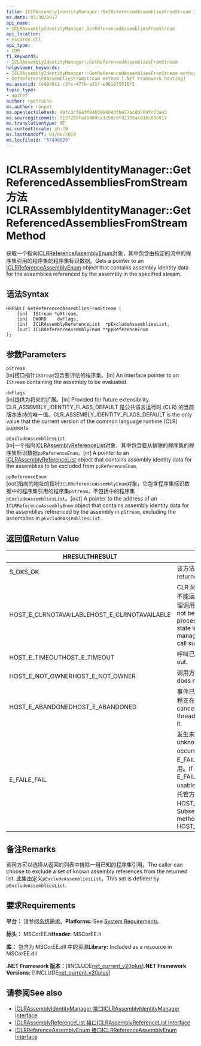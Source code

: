 ```yaml
---
title: ICLRAssemblyIdentityManager::GetReferencedAssembliesFromStream 方法
ms.date: 03/30/2017
api_name:
- ICLRAssemblyIdentityManager.GetReferencedAssembliesFromStream
api_location:
- mscoree.dll
api_type:
- COM
f1_keywords:
- ICLRAssemblyIdentityManager::GetReferencedAssembliesFromStream
helpviewer_keywords:
- ICLRAssemblyIdentityManager::GetReferencedAssembliesFromStream method [.NET Framework hosting]
- GetReferencedAssembliesFromStream method [.NET Framework hosting]
ms.assetid: fe9849c1-c3fc-477b-a31f-e8619f5516f5
topic_type:
- apiref
author: rpetrusha
ms.author: ronpet
ms.openlocfilehash: 49fc3cf6aff94b5914040fba77acd0769fc73a43
ms.sourcegitcommit: 5137208fa414d9ca3c58cdfd2155ac81bc89e917
ms.translationtype: MT
ms.contentlocale: zh-CN
ms.lasthandoff: 03/06/2019
ms.locfileid: "57490029"
---
```

# <a name="iclrassemblyidentitymanagergetreferencedassembliesfromstream-method"></a><span data-ttu-id="d1b18-102">ICLRAssemblyIdentityManager::GetReferencedAssembliesFromStream 方法</span><span class="sxs-lookup"><span data-stu-id="d1b18-102">ICLRAssemblyIdentityManager::GetReferencedAssembliesFromStream Method</span></span>
<span data-ttu-id="d1b18-103">获取一个指向[ICLRReferenceAssemblyEnum](../../../../docs/framework/unmanaged-api/hosting/iclrreferenceassemblyenum-interface.md)对象，其中包含由指定的流中的程序集引用的程序集的程序集标识数据。</span><span class="sxs-lookup"><span data-stu-id="d1b18-103">Gets a pointer to an [ICLRReferenceAssemblyEnum](../../../../docs/framework/unmanaged-api/hosting/iclrreferenceassemblyenum-interface.md) object that contains assembly identity data for the assemblies referenced by the assembly in the specified stream.</span></span>  
  
## <a name="syntax"></a><span data-ttu-id="d1b18-104">语法</span><span class="sxs-lookup"><span data-stu-id="d1b18-104">Syntax</span></span>  
  
```  
HRESULT GetReferencedAssembliesFromStream (  
    [in]  IStream *pStream,  
    [in]  DWORD    dwFlags,  
    [in]  ICLRAssemblyReferenceList  *pExcludeAssembliesList,  
    [out] ICLRReferenceAssemblyEnum **ppReferenceEnum  
);  
```  
  
## <a name="parameters"></a><span data-ttu-id="d1b18-105">参数</span><span class="sxs-lookup"><span data-stu-id="d1b18-105">Parameters</span></span>  
 `pStream`  
 <span data-ttu-id="d1b18-106">[in]接口指针`IStream`包含要评估的程序集。</span><span class="sxs-lookup"><span data-stu-id="d1b18-106">[in] An interface pointer to an `IStream` containing the assembly to be evaluated.</span></span>  
  
 `dwFlags`  
 <span data-ttu-id="d1b18-107">[in]提供为将来的扩展。</span><span class="sxs-lookup"><span data-stu-id="d1b18-107">[in] Provided for future extensibility.</span></span> <span data-ttu-id="d1b18-108">CLR_ASSEMBLY_IDENTITY_FLAGS_DEFAULT 是公共语言运行时 (CLR) 的当前版本支持的唯一值。</span><span class="sxs-lookup"><span data-stu-id="d1b18-108">CLR_ASSEMBLY_IDENTITY_FLAGS_DEFAULT is the only value that the current version of the common language runtime (CLR) supports.</span></span>  
  
 `pExcludeAssembliesList`  
 <span data-ttu-id="d1b18-109">[in]一个指向[ICLRAssemblyReferenceList](../../../../docs/framework/unmanaged-api/hosting/iclrassemblyreferencelist-interface.md)对象，其中包含要从排除的程序集的程序集标识数据`ppReferenceEnum`。</span><span class="sxs-lookup"><span data-stu-id="d1b18-109">[in] A pointer to an [ICLRAssemblyReferenceList](../../../../docs/framework/unmanaged-api/hosting/iclrassemblyreferencelist-interface.md) object that contains assembly identity data for the assemblies to be excluded from `ppReferenceEnum`.</span></span>  
  
 `ppReferenceEnum`  
 <span data-ttu-id="d1b18-110">[out]指向的地址的指针`ICLRReferenceAssemblyEnum`对象，它包含程序集标识数据中的程序集引用的程序集`pStream`，不包括中的程序集`pExcludeAssembliesList`。</span><span class="sxs-lookup"><span data-stu-id="d1b18-110">[out] A pointer to the address of an `ICLRReferenceAssemblyEnum` object that contains assembly identity data for the assemblies referenced by the assembly in `pStream`, excluding the assemblies in `pExcludeAssembliesList`.</span></span>  
  
## <a name="return-value"></a><span data-ttu-id="d1b18-111">返回值</span><span class="sxs-lookup"><span data-stu-id="d1b18-111">Return Value</span></span>  
  
|<span data-ttu-id="d1b18-112">HRESULT</span><span class="sxs-lookup"><span data-stu-id="d1b18-112">HRESULT</span></span>|<span data-ttu-id="d1b18-113">描述</span><span class="sxs-lookup"><span data-stu-id="d1b18-113">Description</span></span>|  
|-------------|-----------------|  
|<span data-ttu-id="d1b18-114">S_OK</span><span class="sxs-lookup"><span data-stu-id="d1b18-114">S_OK</span></span>|<span data-ttu-id="d1b18-115">该方法成功返回。</span><span class="sxs-lookup"><span data-stu-id="d1b18-115">The method returned successfully.</span></span>|  
|<span data-ttu-id="d1b18-116">HOST_E_CLRNOTAVAILABLE</span><span class="sxs-lookup"><span data-stu-id="d1b18-116">HOST_E_CLRNOTAVAILABLE</span></span>|<span data-ttu-id="d1b18-117">CLR 尚未加载到进程中，或处于不能运行托管的代码或已成功处理调用的状态。</span><span class="sxs-lookup"><span data-stu-id="d1b18-117">The CLR has not been loaded into a process, or the CLR is in a state in which it cannot run managed code or process the call successfully.</span></span>|  
|<span data-ttu-id="d1b18-118">HOST_E_TIMEOUT</span><span class="sxs-lookup"><span data-stu-id="d1b18-118">HOST_E_TIMEOUT</span></span>|<span data-ttu-id="d1b18-119">呼叫已超时。</span><span class="sxs-lookup"><span data-stu-id="d1b18-119">The call timed out.</span></span>|  
|<span data-ttu-id="d1b18-120">HOST_E_NOT_OWNER</span><span class="sxs-lookup"><span data-stu-id="d1b18-120">HOST_E_NOT_OWNER</span></span>|<span data-ttu-id="d1b18-121">调用方不拥有该锁。</span><span class="sxs-lookup"><span data-stu-id="d1b18-121">The caller does not own the lock.</span></span>|  
|<span data-ttu-id="d1b18-122">HOST_E_ABANDONED</span><span class="sxs-lookup"><span data-stu-id="d1b18-122">HOST_E_ABANDONED</span></span>|<span data-ttu-id="d1b18-123">事件已取消时被阻塞的线程或纤程正在等待它。</span><span class="sxs-lookup"><span data-stu-id="d1b18-123">An event was canceled while a blocked thread or fiber was waiting on it.</span></span>|  
|<span data-ttu-id="d1b18-124">E_FAIL</span><span class="sxs-lookup"><span data-stu-id="d1b18-124">E_FAIL</span></span>|<span data-ttu-id="d1b18-125">发生未知的灾难性故障。</span><span class="sxs-lookup"><span data-stu-id="d1b18-125">An unknown catastrophic failure occurred.</span></span> <span data-ttu-id="d1b18-126">如果方法返回 E_FAIL，CLR 不再在该过程中可用。</span><span class="sxs-lookup"><span data-stu-id="d1b18-126">If a method returns E_FAIL, the CLR is no longer usable within the process.</span></span> <span data-ttu-id="d1b18-127">对托管方法的后续调用返回 HOST_E_CLRNOTAVAILABLE。</span><span class="sxs-lookup"><span data-stu-id="d1b18-127">Subsequent calls to hosting methods return HOST_E_CLRNOTAVAILABLE.</span></span>|  
  
## <a name="remarks"></a><span data-ttu-id="d1b18-128">备注</span><span class="sxs-lookup"><span data-stu-id="d1b18-128">Remarks</span></span>  
 <span data-ttu-id="d1b18-129">调用方可以选择从返回的列表中排除一组已知的程序集引用。</span><span class="sxs-lookup"><span data-stu-id="d1b18-129">The caller can choose to exclude a set of known assembly references from the returned list.</span></span> <span data-ttu-id="d1b18-130">此集由定义`pExcludeAssembliesList`。</span><span class="sxs-lookup"><span data-stu-id="d1b18-130">This set is defined by `pExcludeAssembliesList`.</span></span>  
  
## <a name="requirements"></a><span data-ttu-id="d1b18-131">要求</span><span class="sxs-lookup"><span data-stu-id="d1b18-131">Requirements</span></span>  
 <span data-ttu-id="d1b18-132">**平台：** 请参阅[系统需求](../../../../docs/framework/get-started/system-requirements.md)。</span><span class="sxs-lookup"><span data-stu-id="d1b18-132">**Platforms:** See [System Requirements](../../../../docs/framework/get-started/system-requirements.md).</span></span>  
  
 <span data-ttu-id="d1b18-133">**标头：** MSCorEE.h</span><span class="sxs-lookup"><span data-stu-id="d1b18-133">**Header:** MSCorEE.h</span></span>  
  
 <span data-ttu-id="d1b18-134">**库：** 包含为 MSCorEE.dll 中的资源</span><span class="sxs-lookup"><span data-stu-id="d1b18-134">**Library:** Included as a resource in MSCorEE.dll</span></span>  
  
 <span data-ttu-id="d1b18-135">**.NET Framework 版本：**[!INCLUDE[net_current_v20plus](../../../../includes/net-current-v20plus-md.md)]</span><span class="sxs-lookup"><span data-stu-id="d1b18-135">**.NET Framework Versions:** [!INCLUDE[net_current_v20plus](../../../../includes/net-current-v20plus-md.md)]</span></span>  
  
## <a name="see-also"></a><span data-ttu-id="d1b18-136">请参阅</span><span class="sxs-lookup"><span data-stu-id="d1b18-136">See also</span></span>
- [<span data-ttu-id="d1b18-137">ICLRAssemblyIdentityManager 接口</span><span class="sxs-lookup"><span data-stu-id="d1b18-137">ICLRAssemblyIdentityManager Interface</span></span>](../../../../docs/framework/unmanaged-api/hosting/iclrassemblyidentitymanager-interface.md)
- [<span data-ttu-id="d1b18-138">ICLRAssemblyReferenceList 接口</span><span class="sxs-lookup"><span data-stu-id="d1b18-138">ICLRAssemblyReferenceList Interface</span></span>](../../../../docs/framework/unmanaged-api/hosting/iclrassemblyreferencelist-interface.md)
- [<span data-ttu-id="d1b18-139">ICLRReferenceAssemblyEnum 接口</span><span class="sxs-lookup"><span data-stu-id="d1b18-139">ICLRReferenceAssemblyEnum Interface</span></span>](../../../../docs/framework/unmanaged-api/hosting/iclrreferenceassemblyenum-interface.md)
